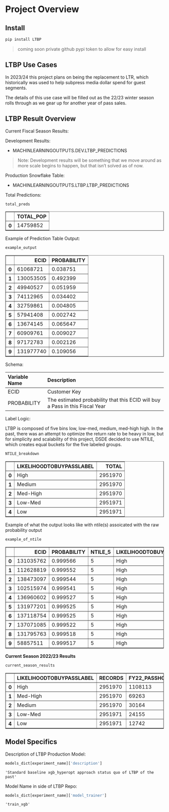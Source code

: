 Project Overview
================

<!-- WARNING: THIS FILE WAS AUTOGENERATED! DO NOT EDIT! -->

## Install

``` sh
pip install LTBP
```

> coming soon private github pypi token to allow for easy install

## LTBP Use Cases

In 2023/24 this project plans on being the replacement to LTR, which
historically was used to help subpress media dollar spend for guest
segments.

The details of this use case will be filled out as the 22/23 winter
season rolls through as we gear up for another year of pass sales.

## LTBP Result Overview

Current Fiscal Season Results:

Development Results:

- MACHINLEARNINGOUTPUTS.DEV.LTBP_PREDICTIONS

> Note: Development results will be something that we move around as
> more scale begins to happen, but that isn’t solved as of now.

Production Snowflake Table:

- MACHINLEARNINGOUTPUTS.LTBP.LTBP_PREDICTIONS

Total Predictions:

<!-- {{total_preds}} -->

``` python
total_preds
```

<div>
<style scoped>
    .dataframe tbody tr th:only-of-type {
        vertical-align: middle;
    }

    .dataframe tbody tr th {
        vertical-align: top;
    }

    .dataframe thead th {
        text-align: right;
    }
</style>
<table border="1" class="dataframe">
  <thead>
    <tr style="text-align: right;">
      <th></th>
      <th>TOTAL_POP</th>
    </tr>
  </thead>
  <tbody>
    <tr>
      <th>0</th>
      <td>14759852</td>
    </tr>
  </tbody>
</table>
</div>

Example of Prediction Table Output:

<!-- {{example_output}} -->

``` python
example_output
```

<div>
<style scoped>
    .dataframe tbody tr th:only-of-type {
        vertical-align: middle;
    }

    .dataframe tbody tr th {
        vertical-align: top;
    }

    .dataframe thead th {
        text-align: right;
    }
</style>
<table border="1" class="dataframe">
  <thead>
    <tr style="text-align: right;">
      <th></th>
      <th>ECID</th>
      <th>PROBABILITY</th>
    </tr>
  </thead>
  <tbody>
    <tr>
      <th>0</th>
      <td>61068721</td>
      <td>0.038751</td>
    </tr>
    <tr>
      <th>1</th>
      <td>130053505</td>
      <td>0.492399</td>
    </tr>
    <tr>
      <th>2</th>
      <td>49940527</td>
      <td>0.051959</td>
    </tr>
    <tr>
      <th>3</th>
      <td>74112965</td>
      <td>0.034402</td>
    </tr>
    <tr>
      <th>4</th>
      <td>32759861</td>
      <td>0.004805</td>
    </tr>
    <tr>
      <th>5</th>
      <td>57941408</td>
      <td>0.002742</td>
    </tr>
    <tr>
      <th>6</th>
      <td>13674145</td>
      <td>0.065647</td>
    </tr>
    <tr>
      <th>7</th>
      <td>60909761</td>
      <td>0.009027</td>
    </tr>
    <tr>
      <th>8</th>
      <td>97172783</td>
      <td>0.002126</td>
    </tr>
    <tr>
      <th>9</th>
      <td>131977740</td>
      <td>0.109056</td>
    </tr>
  </tbody>
</table>
</div>

Schema:

| Variable Name | Description                                                                  |
|:--------------|:-----------------------------------------------------------------------------|
| ECID          | Customer Key                                                                 |
| PROBABILITY   | The estimated probability that this ECID will buy a Pass in this Fiscal Year |

Label Logic:

LTBP is composed of five bins low, low-med, medium, med-high high. In
the past, there was an attempt to optimize the return rate to be heavy
in low, but for simplicity and scalability of this project, DSDE decided
to use NTILE, which creates equal buckets for the five labeled groups.

<!-- {{NTILE_breakdown}} -->

``` python
NTILE_breakdown
```

<div>
<style scoped>
    .dataframe tbody tr th:only-of-type {
        vertical-align: middle;
    }

    .dataframe tbody tr th {
        vertical-align: top;
    }

    .dataframe thead th {
        text-align: right;
    }
</style>
<table border="1" class="dataframe">
  <thead>
    <tr style="text-align: right;">
      <th></th>
      <th>LIKELIHOODTOBUYPASSLABEL</th>
      <th>TOTAL</th>
    </tr>
  </thead>
  <tbody>
    <tr>
      <th>0</th>
      <td>High</td>
      <td>2951970</td>
    </tr>
    <tr>
      <th>1</th>
      <td>Medium</td>
      <td>2951970</td>
    </tr>
    <tr>
      <th>2</th>
      <td>Med-High</td>
      <td>2951970</td>
    </tr>
    <tr>
      <th>3</th>
      <td>Low-Med</td>
      <td>2951971</td>
    </tr>
    <tr>
      <th>4</th>
      <td>Low</td>
      <td>2951971</td>
    </tr>
  </tbody>
</table>
</div>

Example of what the output looks like with ntile(s) assoicated with the
raw probability output <!-- {{example_of_ntile}} -->

``` python
example_of_ntile
```

<div>
<style scoped>
    .dataframe tbody tr th:only-of-type {
        vertical-align: middle;
    }

    .dataframe tbody tr th {
        vertical-align: top;
    }

    .dataframe thead th {
        text-align: right;
    }
</style>
<table border="1" class="dataframe">
  <thead>
    <tr style="text-align: right;">
      <th></th>
      <th>ECID</th>
      <th>PROBABILITY</th>
      <th>NTILE_5</th>
      <th>LIKELIHOODTOBUYPASSLABEL</th>
    </tr>
  </thead>
  <tbody>
    <tr>
      <th>0</th>
      <td>131035762</td>
      <td>0.999566</td>
      <td>5</td>
      <td>High</td>
    </tr>
    <tr>
      <th>1</th>
      <td>112628819</td>
      <td>0.999552</td>
      <td>5</td>
      <td>High</td>
    </tr>
    <tr>
      <th>2</th>
      <td>138473097</td>
      <td>0.999544</td>
      <td>5</td>
      <td>High</td>
    </tr>
    <tr>
      <th>3</th>
      <td>102515974</td>
      <td>0.999541</td>
      <td>5</td>
      <td>High</td>
    </tr>
    <tr>
      <th>4</th>
      <td>136960602</td>
      <td>0.999527</td>
      <td>5</td>
      <td>High</td>
    </tr>
    <tr>
      <th>5</th>
      <td>131977201</td>
      <td>0.999525</td>
      <td>5</td>
      <td>High</td>
    </tr>
    <tr>
      <th>6</th>
      <td>137118754</td>
      <td>0.999525</td>
      <td>5</td>
      <td>High</td>
    </tr>
    <tr>
      <th>7</th>
      <td>137071085</td>
      <td>0.999522</td>
      <td>5</td>
      <td>High</td>
    </tr>
    <tr>
      <th>8</th>
      <td>131795763</td>
      <td>0.999518</td>
      <td>5</td>
      <td>High</td>
    </tr>
    <tr>
      <th>9</th>
      <td>58857511</td>
      <td>0.999517</td>
      <td>5</td>
      <td>High</td>
    </tr>
  </tbody>
</table>
</div>

**Current Season 2022/23 Results**
<!-- **Current Season {{season_year}} Results** -->
<!-- {{current_season_results}} -->

``` python
current_season_results
```

<div>
<style scoped>
    .dataframe tbody tr th:only-of-type {
        vertical-align: middle;
    }

    .dataframe tbody tr th {
        vertical-align: top;
    }

    .dataframe thead th {
        text-align: right;
    }
</style>
<table border="1" class="dataframe">
  <thead>
    <tr style="text-align: right;">
      <th></th>
      <th>LIKELIHOODTOBUYPASSLABEL</th>
      <th>RECORDS</th>
      <th>FY22_PASSHOLDER</th>
      <th>NOPASSPURCHASE</th>
      <th>FY22CONVERSIONRATE</th>
    </tr>
  </thead>
  <tbody>
    <tr>
      <th>0</th>
      <td>High</td>
      <td>2951970</td>
      <td>1108113</td>
      <td>1843857</td>
      <td>0.375381</td>
    </tr>
    <tr>
      <th>1</th>
      <td>Med-High</td>
      <td>2951970</td>
      <td>69263</td>
      <td>2882707</td>
      <td>0.023463</td>
    </tr>
    <tr>
      <th>2</th>
      <td>Medium</td>
      <td>2951970</td>
      <td>30164</td>
      <td>2921806</td>
      <td>0.010218</td>
    </tr>
    <tr>
      <th>3</th>
      <td>Low-Med</td>
      <td>2951971</td>
      <td>24155</td>
      <td>2927816</td>
      <td>0.008183</td>
    </tr>
    <tr>
      <th>4</th>
      <td>Low</td>
      <td>2951971</td>
      <td>12742</td>
      <td>2939229</td>
      <td>0.004316</td>
    </tr>
  </tbody>
</table>
</div>

## Model Specifics

Description of LTBP Production Model:

<!-- - {{models_dict[experiment_name]['description']}} -->

``` python
models_dict[experiment_name]['description']
```

    'Standard baseline xgb_hyperopt approach status quo of LTBP of the past'

Model Name in side of LTBP Repo:

<!-- - {{models_dict[experiment_name]['model_trainer']}} -->

``` python
models_dict[experiment_name]['model_trainer']
```

    'train_xgb'
